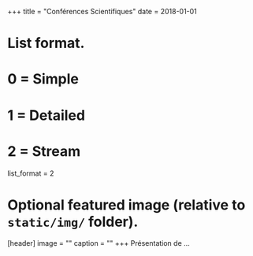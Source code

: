 +++
title = "Conférences Scientifiques"
date = 2018-01-01

# List format.
#   0 = Simple
#   1 = Detailed
#   2 = Stream
list_format = 2

# Optional featured image (relative to `static/img/` folder).
[header]
image = ""
caption = ""
+++
Présentation de …